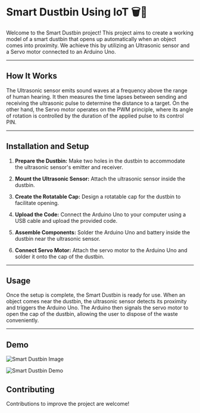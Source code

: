 # Smart Dustbin Using IoT 🗑️🔧

Welcome to the Smart Dustbin project! This project aims to create a working model of a smart dustbin that opens up automatically when an object comes into proximity. We achieve this by utilizing an Ultrasonic sensor and a Servo motor connected to an Arduino Uno.

---

## How It Works

The Ultrasonic sensor emits sound waves at a frequency above the range of human hearing. It then measures the time lapses between sending and receiving the ultrasonic pulse to determine the distance to a target. On the other hand, the Servo motor operates on the PWM principle, where its angle of rotation is controlled by the duration of the applied pulse to its control PIN.

---

## Installation and Setup

1. **Prepare the Dustbin:** Make two holes in the dustbin to accommodate the ultrasonic sensor's emitter and receiver.

2. **Mount the Ultrasonic Sensor:** Attach the ultrasonic sensor inside the dustbin.

3. **Create the Rotatable Cap:** Design a rotatable cap for the dustbin to facilitate opening.
   
4. **Upload the Code:** Connect the Arduino Uno to your computer using a USB cable and upload the provided code.

5. **Assemble Components:** Solder the Arduino Uno and battery inside the dustbin near the ultrasonic sensor.

6. **Connect Servo Motor:** Attach the servo motor to the Arduino Uno and solder it onto the cap of the dustbin.
---

## Usage

Once the setup is complete, the Smart Dustbin is ready for use. When an object comes near the dustbin, the ultrasonic sensor detects its proximity and triggers the Arduino Uno. The Arduino then signals the servo motor to open the cap of the dustbin, allowing the user to dispose of the waste conveniently.

---

## Demo
![Smart Dustbin Image](https://github.com/Pratham-Bajpai1/Smart-Dustbin-Project/assets/124435912/6745a42b-30f0-457c-830c-01071bca14d6)

![Smart Dustbin Demo](https://github.com/Pratham-Bajpai1/Smart-Dustbin-Project/assets/124435912/3e105b7b-07ba-4d0e-b357-de54332a730a)

## Contributing

Contributions to improve the project are welcome! 
